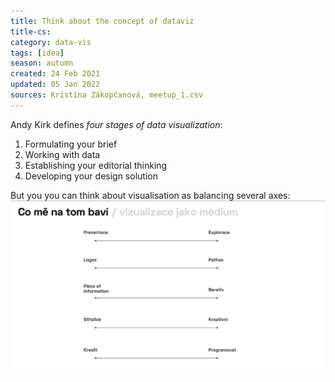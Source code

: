 ```yaml
---
title: Think about the concept of dataviz
title-cs: 
category: data-vis
tags: [idea]
season: autumn
created: 24 Feb 2021
updated: 05 Jan 2022
sources: Kristína Zákopčanová, meetup_1.csv
---
```


Andy Kirk defines *four stages of data visualization*:
1. Formulating your brief
2. Working with data
3. Establishing your editorial thinking
4. Developing your design solution

But you you can think about visualisation as balancing several axes:
![](../../assets/files/axes-of-dataviz.png)